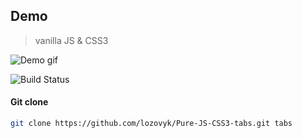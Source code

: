## Demo
>vanilla JS & CSS3

![Demo gif](https://user-images.githubusercontent.com/20230215/49506577-0e5c3f00-f887-11e8-91dd-f2e0726ff4e1.gif)

![Build Status](https://camo.githubusercontent.com/cdc54d1641f5e11e246a2707063ecad092c96d11/68747470733a2f2f64617669642d646d2e6f72672f6477796c2f657374612e737667)

#### Git clone
```sh
git clone https://github.com/lozovyk/Pure-JS-CSS3-tabs.git tabs
```
